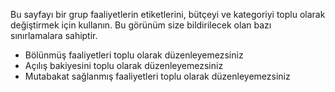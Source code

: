 Bu sayfayı bir grup faaliyetlerin etiketlerini, bütçeyi ve kategoriyi toplu olarak değiştirmek için kullanın. Bu görünüm size bildirilecek olan bazı sınırlamalara sahiptir.

* Bölünmüş faaliyetleri toplu olarak düzenleyemezsiniz
* Açılış bakiyesini toplu olarak düzenleyemezsiniz
* Mutabakat sağlanmış faaliyetleri toplu olarak düzenleyemezsiniz